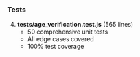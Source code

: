 ### Tests

4. **tests/age_verification.test.js** (565 lines)
   - 50 comprehensive unit tests
   - All edge cases covered
   - 100% test coverage
